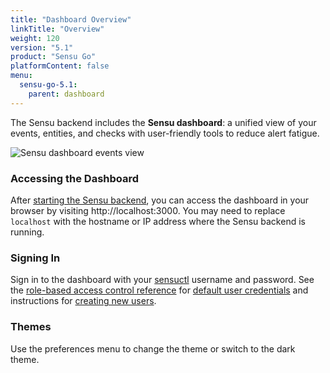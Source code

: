```yaml
---
title: "Dashboard Overview"
linkTitle: "Overview"
weight: 120
version: "5.1"
product: "Sensu Go"
platformContent: false
menu:
  sensu-go-5.1:
    parent: dashboard
---
```


The Sensu backend includes the **Sensu dashboard**:
a unified view of your events, entities, and checks with user-friendly tools to reduce alert fatigue.

![Sensu dashboard events view](/images/dashboard-events.png)

### Accessing the Dashboard
After [starting the Sensu backend][1], you can access the dashboard in your browser
by visiting http://localhost:3000. You may need to replace `localhost` with the
hostname or IP address where the Sensu backend is running.

### Signing In
Sign in to the dashboard with your [sensuctl][2] username and password.
See the [role-based access control reference][3] for [default user credentials][4] and instructions for [creating new users][5].

### Themes
Use the preferences menu to change the theme or switch to the dark theme.

[1]: ../../reference/backend#restarting-the-service
[2]: ../../sensuctl/reference/
[3]: ../../reference/rbac
[4]: ../../reference/rbac#default-user
[5]: ../../reference/rbac#creating-a-user
